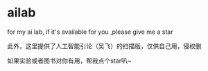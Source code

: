 # ailab
for my ai lab, if it's available for you ,please give me a star

此外，这里提供了人工智能引论（吴飞）的扫描版，仅供自己用，侵权删

如果实验或者图书对你有用，帮我点个star叭~